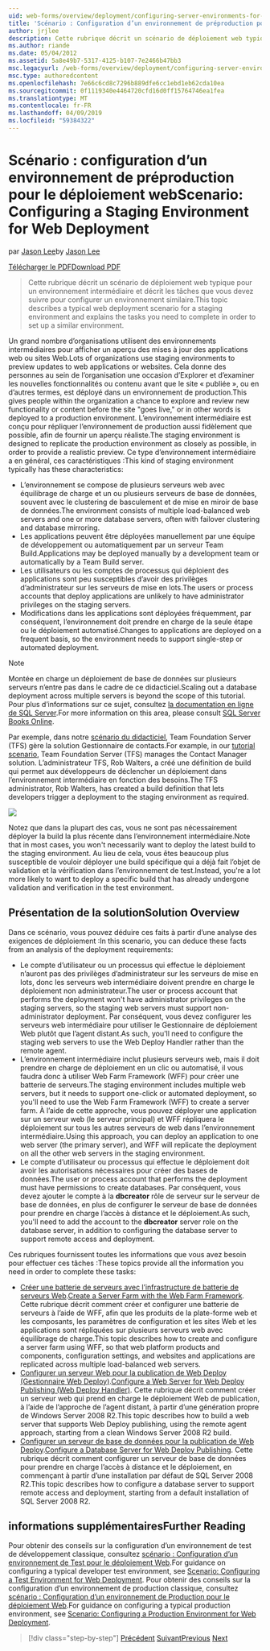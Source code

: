 ```yaml
---
uid: web-forms/overview/deployment/configuring-server-environments-for-web-deployment/scenario-configuring-a-staging-environment-for-web-deployment
title: 'Scénario : Configuration d’un environnement de préproduction pour le déploiement Web | Microsoft Docs'
author: jrjlee
description: Cette rubrique décrit un scénario de déploiement web typique pour un environnement intermédiaire et décrit les tâches que vous devez suivre pour configurer un env similaire...
ms.author: riande
ms.date: 05/04/2012
ms.assetid: 5a8e49b7-5317-4125-b107-7e2466b47bb3
msc.legacyurl: /web-forms/overview/deployment/configuring-server-environments-for-web-deployment/scenario-configuring-a-staging-environment-for-web-deployment
msc.type: authoredcontent
ms.openlocfilehash: 7e66c6cd8c7296b889dfe6cc1ebd1eb62cda10ea
ms.sourcegitcommit: 0f1119340e4464720cfd16d0ff15764746ea1fea
ms.translationtype: MT
ms.contentlocale: fr-FR
ms.lasthandoff: 04/09/2019
ms.locfileid: "59384322"
---
```

# <a name="scenario-configuring-a-staging-environment-for-web-deployment"></a><span data-ttu-id="80cb9-103">Scénario : configuration d’un environnement de préproduction pour le déploiement web</span><span class="sxs-lookup"><span data-stu-id="80cb9-103">Scenario: Configuring a Staging Environment for Web Deployment</span></span>

<span data-ttu-id="80cb9-104">par [Jason Lee](https://github.com/jrjlee)</span><span class="sxs-lookup"><span data-stu-id="80cb9-104">by [Jason Lee](https://github.com/jrjlee)</span></span>

[<span data-ttu-id="80cb9-105">Télécharger le PDF</span><span class="sxs-lookup"><span data-stu-id="80cb9-105">Download PDF</span></span>](https://msdnshared.blob.core.windows.net/media/MSDNBlogsFS/prod.evol.blogs.msdn.com/CommunityServer.Blogs.Components.WeblogFiles/00/00/00/63/56/8130.DeployingWebAppsInEnterpriseScenarios.pdf)

> <span data-ttu-id="80cb9-106">Cette rubrique décrit un scénario de déploiement web typique pour un environnement intermédiaire et décrit les tâches que vous devez suivre pour configurer un environnement similaire.</span><span class="sxs-lookup"><span data-stu-id="80cb9-106">This topic describes a typical web deployment scenario for a staging environment and explains the tasks you need to complete in order to set up a similar environment.</span></span>


<span data-ttu-id="80cb9-107">Un grand nombre d’organisations utilisent des environnements intermédiaires pour afficher un aperçu des mises à jour des applications web ou sites Web.</span><span class="sxs-lookup"><span data-stu-id="80cb9-107">Lots of organizations use staging environments to preview updates to web applications or websites.</span></span> <span data-ttu-id="80cb9-108">Cela donne des personnes au sein de l’organisation une occasion d’Explorer et d’examiner les nouvelles fonctionnalités ou contenu avant que le site « publiée », ou en d’autres termes, est déployé dans un environnement de production.</span><span class="sxs-lookup"><span data-stu-id="80cb9-108">This gives people within the organization a chance to explore and review new functionality or content before the site "goes live," or in other words is deployed to a production environment.</span></span> <span data-ttu-id="80cb9-109">L’environnement intermédiaire est conçu pour répliquer l’environnement de production aussi fidèlement que possible, afin de fournir un aperçu réaliste.</span><span class="sxs-lookup"><span data-stu-id="80cb9-109">The staging environment is designed to replicate the production environment as closely as possible, in order to provide a realistic preview.</span></span> <span data-ttu-id="80cb9-110">Ce type d’environnement intermédiaire a en général, ces caractéristiques :</span><span class="sxs-lookup"><span data-stu-id="80cb9-110">This kind of staging environment typically has these characteristics:</span></span>

- <span data-ttu-id="80cb9-111">L’environnement se compose de plusieurs serveurs web avec équilibrage de charge et un ou plusieurs serveurs de base de données, souvent avec le clustering de basculement et de mise en miroir de base de données.</span><span class="sxs-lookup"><span data-stu-id="80cb9-111">The environment consists of multiple load-balanced web servers and one or more database servers, often with failover clustering and database mirroring.</span></span>
- <span data-ttu-id="80cb9-112">Les applications peuvent être déployées manuellement par une équipe de développement ou automatiquement par un serveur Team Build.</span><span class="sxs-lookup"><span data-stu-id="80cb9-112">Applications may be deployed manually by a development team or automatically by a Team Build server.</span></span>
- <span data-ttu-id="80cb9-113">Les utilisateurs ou les comptes de processus qui déploient des applications sont peu susceptibles d’avoir des privilèges d’administrateur sur les serveurs de mise en lots.</span><span class="sxs-lookup"><span data-stu-id="80cb9-113">The users or process accounts that deploy applications are unlikely to have administrator privileges on the staging servers.</span></span>
- <span data-ttu-id="80cb9-114">Modifications dans les applications sont déployées fréquemment, par conséquent, l’environnement doit prendre en charge de la seule étape ou le déploiement automatisé.</span><span class="sxs-lookup"><span data-stu-id="80cb9-114">Changes to applications are deployed on a frequent basis, so the environment needs to support single-step or automated deployment.</span></span>

> [!NOTE]
> <span data-ttu-id="80cb9-115">Montée en charge un déploiement de base de données sur plusieurs serveurs n’entre pas dans le cadre de ce didacticiel.</span><span class="sxs-lookup"><span data-stu-id="80cb9-115">Scaling out a database deployment across multiple servers is beyond the scope of this tutorial.</span></span> <span data-ttu-id="80cb9-116">Pour plus d’informations sur ce sujet, consultez [la documentation en ligne de SQL Server](https://technet.microsoft.com/library/ms130214.aspx).</span><span class="sxs-lookup"><span data-stu-id="80cb9-116">For more information on this area, please consult [SQL Server Books Online](https://technet.microsoft.com/library/ms130214.aspx).</span></span>


<span data-ttu-id="80cb9-117">Par exemple, dans notre [scénario du didacticiel](../deploying-web-applications-in-enterprise-scenarios/enterprise-web-deployment-scenario-overview.md), Team Foundation Server (TFS) gère la solution Gestionnaire de contacts.</span><span class="sxs-lookup"><span data-stu-id="80cb9-117">For example, in our [tutorial scenario](../deploying-web-applications-in-enterprise-scenarios/enterprise-web-deployment-scenario-overview.md), Team Foundation Server (TFS) manages the Contact Manager solution.</span></span> <span data-ttu-id="80cb9-118">L’administrateur TFS, Rob Walters, a créé une définition de build qui permet aux développeurs de déclencher un déploiement dans l’environnement intermédiaire en fonction des besoins.</span><span class="sxs-lookup"><span data-stu-id="80cb9-118">The TFS administrator, Rob Walters, has created a build definition that lets developers trigger a deployment to the staging environment as required.</span></span>

![](scenario-configuring-a-staging-environment-for-web-deployment/_static/image1.png)

<span data-ttu-id="80cb9-119">Notez que dans la plupart des cas, vous ne sont pas nécessairement déployer la build la plus récente dans l’environnement intermédiaire.</span><span class="sxs-lookup"><span data-stu-id="80cb9-119">Note that in most cases, you won't necessarily want to deploy the latest build to the staging environment.</span></span> <span data-ttu-id="80cb9-120">Au lieu de cela, vous êtes beaucoup plus susceptible de vouloir déployer une build spécifique qui a déjà fait l’objet de validation et la vérification dans l’environnement de test.</span><span class="sxs-lookup"><span data-stu-id="80cb9-120">Instead, you're a lot more likely to want to deploy a specific build that has already undergone validation and verification in the test environment.</span></span>

## <a name="solution-overview"></a><span data-ttu-id="80cb9-121">Présentation de la solution</span><span class="sxs-lookup"><span data-stu-id="80cb9-121">Solution Overview</span></span>

<span data-ttu-id="80cb9-122">Dans ce scénario, vous pouvez déduire ces faits à partir d’une analyse des exigences de déploiement :</span><span class="sxs-lookup"><span data-stu-id="80cb9-122">In this scenario, you can deduce these facts from an analysis of the deployment requirements:</span></span>

- <span data-ttu-id="80cb9-123">Le compte d’utilisateur ou un processus qui effectue le déploiement n’auront pas des privilèges d’administrateur sur les serveurs de mise en lots, donc les serveurs web intermédiaire doivent prendre en charge le déploiement non administrateur.</span><span class="sxs-lookup"><span data-stu-id="80cb9-123">The user or process account that performs the deployment won't have administrator privileges on the staging servers, so the staging web servers must support non-administrator deployment.</span></span> <span data-ttu-id="80cb9-124">Par conséquent, vous devez configurer les serveurs web intermédiaire pour utiliser le Gestionnaire de déploiement Web plutôt que l’agent distant.</span><span class="sxs-lookup"><span data-stu-id="80cb9-124">As such, you'll need to configure the staging web servers to use the Web Deploy Handler rather than the remote agent.</span></span>
- <span data-ttu-id="80cb9-125">L’environnement intermédiaire inclut plusieurs serveurs web, mais il doit prendre en charge de déploiement en un clic ou automatisé, il vous faudra donc à utiliser Web Farm Framework (WFF) pour créer une batterie de serveurs.</span><span class="sxs-lookup"><span data-stu-id="80cb9-125">The staging environment includes multiple web servers, but it needs to support one-click or automated deployment, so you'll need to use the Web Farm Framework (WFF) to create a server farm.</span></span> <span data-ttu-id="80cb9-126">À l’aide de cette approche, vous pouvez déployer une application sur un serveur web (le serveur principal) et WFF répliquera le déploiement sur tous les autres serveurs de web dans l’environnement intermédiaire.</span><span class="sxs-lookup"><span data-stu-id="80cb9-126">Using this approach, you can deploy an application to one web server (the primary server), and WFF will replicate the deployment on all the other web servers in the staging environment.</span></span>
- <span data-ttu-id="80cb9-127">Le compte d’utilisateur ou processus qui effectue le déploiement doit avoir les autorisations nécessaires pour créer des bases de données.</span><span class="sxs-lookup"><span data-stu-id="80cb9-127">The user or process account that performs the deployment must have permissions to create databases.</span></span> <span data-ttu-id="80cb9-128">Par conséquent, vous devez ajouter le compte à la **dbcreator** rôle de serveur sur le serveur de base de données, en plus de configurer le serveur de base de données pour prendre en charge l’accès à distance et le déploiement.</span><span class="sxs-lookup"><span data-stu-id="80cb9-128">As such, you'll need to add the account to the **dbcreator** server role on the database server, in addition to configuring the database server to support remote access and deployment.</span></span>

<span data-ttu-id="80cb9-129">Ces rubriques fournissent toutes les informations que vous avez besoin pour effectuer ces tâches :</span><span class="sxs-lookup"><span data-stu-id="80cb9-129">These topics provide all the information you need in order to complete these tasks:</span></span>

- <span data-ttu-id="80cb9-130">[Créer une batterie de serveurs avec l’infrastructure de batterie de serveurs Web](creating-a-server-farm-with-the-web-farm-framework.md).</span><span class="sxs-lookup"><span data-stu-id="80cb9-130">[Create a Server Farm with the Web Farm Framework](creating-a-server-farm-with-the-web-farm-framework.md).</span></span> <span data-ttu-id="80cb9-131">Cette rubrique décrit comment créer et configurer une batterie de serveurs à l’aide de WFF, afin que les produits de la plate-forme web et les composants, les paramètres de configuration et les sites Web et les applications sont répliquées sur plusieurs serveurs web avec équilibrage de charge.</span><span class="sxs-lookup"><span data-stu-id="80cb9-131">This topic describes how to create and configure a server farm using WFF, so that web platform products and components, configuration settings, and websites and applications are replicated across multiple load-balanced web servers.</span></span>
- <span data-ttu-id="80cb9-132">[Configurer un serveur Web pour la publication de Web Deploy (Gestionnaire Web Deploy)](configuring-a-web-server-for-web-deploy-publishing-web-deploy-handler.md).</span><span class="sxs-lookup"><span data-stu-id="80cb9-132">[Configure a Web Server for Web Deploy Publishing (Web Deploy Handler)](configuring-a-web-server-for-web-deploy-publishing-web-deploy-handler.md).</span></span> <span data-ttu-id="80cb9-133">Cette rubrique décrit comment créer un serveur web qui prend en charge le déploiement Web de publication, à l’aide de l’approche de l’agent distant, à partir d’une génération propre de Windows Server 2008 R2.</span><span class="sxs-lookup"><span data-stu-id="80cb9-133">This topic describes how to build a web server that supports Web Deploy publishing, using the remote agent approach, starting from a clean Windows Server 2008 R2 build.</span></span>
- <span data-ttu-id="80cb9-134">[Configurer un serveur de base de données pour la publication de Web Deploy](configuring-a-database-server-for-web-deploy-publishing.md).</span><span class="sxs-lookup"><span data-stu-id="80cb9-134">[Configure a Database Server for Web Deploy Publishing](configuring-a-database-server-for-web-deploy-publishing.md).</span></span> <span data-ttu-id="80cb9-135">Cette rubrique décrit comment configurer un serveur de base de données pour prendre en charge l’accès à distance et le déploiement, en commençant à partir d’une installation par défaut de SQL Server 2008 R2.</span><span class="sxs-lookup"><span data-stu-id="80cb9-135">This topic describes how to configure a database server to support remote access and deployment, starting from a default installation of SQL Server 2008 R2.</span></span>

## <a name="further-reading"></a><span data-ttu-id="80cb9-136">informations supplémentaires</span><span class="sxs-lookup"><span data-stu-id="80cb9-136">Further Reading</span></span>

<span data-ttu-id="80cb9-137">Pour obtenir des conseils sur la configuration d’un environnement de test de développement classique, consultez [scénario : Configuration d’un environnement de Test pour le déploiement Web](scenario-configuring-a-test-environment-for-web-deployment.md).</span><span class="sxs-lookup"><span data-stu-id="80cb9-137">For guidance on configuring a typical developer test environment, see [Scenario: Configuring a Test Environment for Web Deployment](scenario-configuring-a-test-environment-for-web-deployment.md).</span></span> <span data-ttu-id="80cb9-138">Pour obtenir des conseils sur la configuration d’un environnement de production classique, consultez [scénario : Configuration d’un environnement de Production pour le déploiement Web](scenario-configuring-a-production-environment-for-web-deployment.md).</span><span class="sxs-lookup"><span data-stu-id="80cb9-138">For guidance on configuring a typical production environment, see [Scenario: Configuring a Production Environment for Web Deployment](scenario-configuring-a-production-environment-for-web-deployment.md).</span></span>

> [!div class="step-by-step"]
> <span data-ttu-id="80cb9-139">[Précédent](scenario-configuring-a-test-environment-for-web-deployment.md)
> [Suivant](scenario-configuring-a-production-environment-for-web-deployment.md)</span><span class="sxs-lookup"><span data-stu-id="80cb9-139">[Previous](scenario-configuring-a-test-environment-for-web-deployment.md)
[Next](scenario-configuring-a-production-environment-for-web-deployment.md)</span></span>
